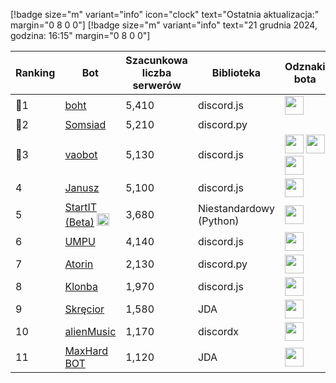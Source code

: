 [!badge size="m" variant="info" icon="clock" text="Ostatnia aktualizacja:" margin="0 8 0 0"] [!badge size="m" variant="info" text="21 grudnia 2024, godzina: 16:15" margin="0 8 0 0"]

| Ranking | Bot                                                                                           | Szacunkowa liczba serwerów | Biblioteka | Odznaki bota |
| ---- | --------------------------------------------------------------------------------------------- | ------------------------ | ------------------------ | ------------------------ |
|    🥇1 | [boht](https://discord.com/oauth2/authorize?client_id=489377322042916885&permissions=8&scope=bot)        |               5,410 | discord.js | <img src="/static/badges/odznaki/supportscommands.svg" height="30" width="30"> |
|    🥈2 | [Somsiad](https://discord.com/oauth2/authorize?client_id=473816281028493314&permissions=8&scope=bot)           |      5,210      | discord.py |  |
|    🥉3 | [vaobot](https://discord.com/oauth2/authorize?client_id=582183202341388308&scope=bot)           |      5,130        | discord.js | <img src="/static/badges/odznaki/supportscommands.svg" height="30" width="30"> <img src="/static/badges/odznaki/premiumbot.svg" height="30" width="30"> <img src="/static/badges/odznaki/automod.svg" height="30" width="30">  |
|    4 | [Janusz](https://discord.com/oauth2/authorize?client_id=699551628499615764&permissions=8&scope=bot)        |               5,100 | discord.js | <img src="/static/badges/odznaki/supportscommands.svg" height="30" width="30"> |
|    5 | [StartIT (Beta)](https://discord.com/oauth2/authorize?client_id=690617660177907712&permissions=8&scope=bot) <img src="/static/badges/bots/startit.svg" height="20" width="20">        |               3,680 | Niestandardowy (Python) | <img src="/static/badges/odznaki/supportscommands.svg" height="30" width="30"> |
|    6 | [UMPU](https://discord.com/oauth2/authorize?client_id=855900715720245289&permissions=8&scope=bot)       |               4,140 | discord.js | <img src="/static/badges/odznaki/supportscommands.svg" height="30" width="30"> |
|    7 | [Atorin](https://discord.com/oauth2/authorize?client_id=408959273956147200&permissions=8&scope=bot)        |               2,130 | discord.py | <img src="/static/badges/odznaki/supportscommands.svg" height="30" width="30"> |
|    8 | [Klonba](https://discord.com/oauth2/authorize?client_id=488809387910234145&permissions=8&scope=bot)        |               1,970 | discord.js | <img src="/static/badges/odznaki/supportscommands.svg" height="30" width="30"> |
|    9 | [Skręcior](https://discord.com/oauth2/authorize?client_id=939103800898224139&permissions=8&scope=bot)        |               1,580 | JDA | <img src="/static/badges/odznaki/premiumbot.svg" height="30" width="30"> |
|    10| [alienMusic](https://discord.com/oauth2/authorize?client_id=1067159466811867266)        |               1,170 | discordx | <img src="/static/badges/odznaki/supportscommands.svg" height="30" width="30"> |
|    11 | [MaxHard BOT](https://discord.com/oauth2/authorize?client_id=684503427761569908&permissions=8&scope=bot)       |               1,120 | JDA | <img src="/static/badges/odznaki/supportscommands.svg" height="30" width="30"> |